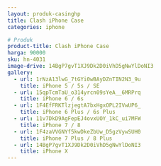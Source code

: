 ```yaml
---
layout: produk-casinghp
title: Clash iPhone Case
categories: iphone

# Produk
product-title: Clash iPhone Case
harga: 90000
sku: hn-4031
image-drive: 14BgP7gvT1XJ9Dk2D0iVhD5gNwYlDoNI3
gallery:
  - url: 1rNzA13lwG_7tGYi0wBAyDZnTIN2N3_9u
    title: iPhone 5 / 5s / SE
  - url: 15qpTcmTaU_o314yrcn09sYeA__6MRPrq
    title: iPhone 6 / 6s
  - url: 1F4EfFRKTlzjegtA7bxHgxOPL2IVwUP6_
    title: iPhone 6 Plus / 6s Plus
  - url: 11v7DkD9AgFepEJ4ovxUOY_1kC_ui7MFW
    title: iPhone 7 / 8
  - url: 1F4zaVVGNYf5kwDkeZbUw_D5gzVywSUH0
    title: iPhone 7 Plus / 8 Plus
  - url: 14BgP7gvT1XJ9Dk2D0iVhD5gNwYlDoNI3
    title: iPhone X
---
```

